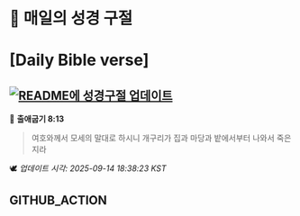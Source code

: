 # 🙏 매일의 성경 구절
# [Daily Bible verse]
## [![README에 성경구절 업데이트](https://github.com/DONGSUKA/first_test/actions/workflows/update-readme-bible.yml/badge.svg)](https://github.com/DONGSUKA/first_test/actions/workflows/update-readme-bible.yml)
<!-- START_BIBLE_VERSE -->
📖 **출애굽기 8:13**
> 여호와께서 모세의 말대로 하시니 개구리가 집과 마당과 밭에서부터 나와서 죽은지라

🕊️ _업데이트 시각: 2025-09-14 18:38:23 KST_
  <!-- END_BIBLE_VERSE -->
## GITHUB_ACTION
